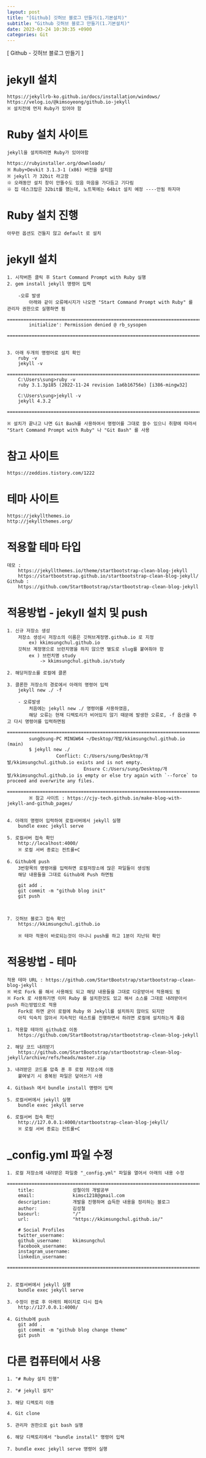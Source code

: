 ```yaml
---
layout: post
title: "[Github] 깃허브 블로그 만들기(1.기본설치)"
subtitle: "Github 깃허브 블로그 만들기(1.기본설치)"
date: 2023-03-24 10:30:35 +0900
categories: Git
---
```

[ Github - 깃허브 블로그 만들기 ]

# jekyll 설치
	https://jekyllrb-ko.github.io/docs/installation/windows/
	https://velog.io/@kimsoyeong/github.io-jekyll
	※ 설치전에 먼저 Ruby가 있어야 함

# Ruby 설치 사이트 
	jekyll을 설치하려면 Ruby가 있어야함

	https://rubyinstaller.org/downloads/
	※ Ruby+Devkit 3.1.3-1 (x86) 버전을 설치함
	※ jekyll 가 32bit 라고함
	※ 오래동안 설치 창이 안뜰수도 있음 마음을 가다듬고 기다림
	※ 집 데스크탑은 32bit를 했는데, 노트북에는 64bit 설치 예정 ----안됨 하지마

# Ruby 설치 진행
	아무런 옵션도 건들지 않고 default 로 설치

# jekyll 설치
	1. 시작버튼 클릭 후 Start Command Prompt with Ruby 실행
	2. gem install jekyll 명령어 입력
		
		-오류 발생 
			아래와 같이 오류메시지가 나오면 "Start Command Prompt with Ruby" 를 관리자 권한으로 실행하면 됨
			=================================================================================================================
			initialize': Permission denied @ rb_sysopen
			=================================================================================================================


	3. 아래 두개의 명령어로 설치 확인
		ruby -v 
		jekyll -v
		======================================================================================================
		C:\Users\sung>ruby -v
		ruby 3.1.3p185 (2022-11-24 revision 1a6b16756e) [i386-mingw32]

		C:\Users\sung>jekyll -v
		jekyll 4.3.2
		======================================================================================================

	※ 설치가 끝나고 나면 Git Bash를 사용하여서 명령어를 그대로 쓸수 있으니 취향에 따라서
	"Start Command Prompt with Ruby" 나 "Git Bash" 를 사용


	


# 참고 사이트
	https://zeddios.tistory.com/1222


# 테마 사이트
	https://jekyllthemes.io
	http://jekyllthemes.org/


# 적용할 테마 타입
	데모 : 
		https://jekyllthemes.io/theme/startbootstrap-clean-blog-jekyll
		https://startbootstrap.github.io/startbootstrap-clean-blog-jekyll/
	Github : 
		https://github.com/StartBootstrap/startbootstrap-clean-blog-jekyll
	

# 적용방법 - jekyll 설치 및 push

	1. 신규 저장소 생성
		저장소 생성시 저장소의 이름은 깃허브계정명.github.io 로 지정
			ex) kkimsungchul.github.io
		깃허브 계정명으로 브런치명을 하지 않으면 별도로 slug를 붙여줘야 함
			ex ) 브런치명 study
				-> kkimsungchul.github.io/study
	
	2. 해당저장소를 로컬에 클론
	
	3. 클론한 저장소의 경로에서 아래의 명령어 입력
		jekyll new ./ -f
		
		- 오류발생
			처음에는 jekyll new ./ 명령어를 사용하였음,
			해당 오류는 현재 디렉토리가 비어있지 않기 때문에 발생한 오류로, -f 옵션을 주고 다시 명령어를 입력하면됨
			======================================================================================================
			sung@sung-PC MINGW64 ~/Desktop/개발/kkimsungchul.github.io (main)
			$ jekyll new ./
					  Conflict: C:/Users/sung/Desktop/개발/kkimsungchul.github.io exists and is not empty.
								Ensure C:/Users/sung/Desktop/개발/kkimsungchul.github.io is empty or else try again with `--force` to proceed and overwrite any files.
			======================================================================================================
			※ 참고 사이트 : https://cjy-tech.github.io/make-blog-with-jekyll-and-github_pages/
			

	4. 아래의 명령어 입력하여 로컬서버에서 jekyll 실행
		bundle exec jekyll serve
	
	5. 로컬서버 접속 확인
		http://localhost:4000/
		※ 로컬 서버 종료는 컨트롤+C

	6. Github에 push
		3번항목의 명령어를 입력하면 로컬저장소에 많은 파일들이 생성됨
		해당 내용들을 그대로 Github에 Push 하면됨
		
		git add .
		git commit -m "github blog init"
		git push



	7. 깃허브 블로그 접속 확인
		https://kkimsungchul.github.io

		※ 테마 적용이 바로되는것이 아니니 push를 하고 1분이 지난뒤 확인


# 적용방법 - 테마
	적용 테마 URL : https://github.com/StartBootstrap/startbootstrap-clean-blog-jekyll
	※ 바로 Fork 를 해서 사용해도 되고 해당 내용들을 그대로 다운받아서 적용해도 됨
	※ Fork 로 사용하기엔 이미 Ruby 를 설치한것도 있고 해서 소스를 그대로 내려받아서 push 하는방법으로 적용
		Fork로 하면 굳이 로컬에 Ruby 와 Jekyll를 설치하지 않아도 되지만
		아직 익숙치 않아서 지속적인 테스트를 진행하면서 하려면 로컬에 설치하는게 좋음

	1. 적용할 테마의 github로 이동
		https://github.com/StartBootstrap/startbootstrap-clean-blog-jekyll
	
	2. 해당 코드 내려받기
		https://github.com/StartBootstrap/startbootstrap-clean-blog-jekyll/archive/refs/heads/master.zip
	
	3. 내려받은 코드를 압축 푼 후 로컬 저장소에 이동
		붙여넣기 시 중복된 파일은 덮어쓰기 사용

	4. Gitbash 에서 bundle install 명령어 입력

	5. 로컬서버에서 jekyll 실행
		bundle exec jekyll serve
	
	6. 로컬서버 접속 확인
		http://127.0.0.1:4000/startbootstrap-clean-blog-jekyll/
		※ 로컬 서버 종료는 컨트롤+C

# _config.yml 파일 수정


	1. 로컬 저장소에 내려받은 파일중 "_config.yml" 파일을 열어서 아래의 내용 수정
		======================================================================================================
		title:              성철이의 개발공부
		email:              kimsc1218@gmail.com
		description:        개발을 진행하며 습득한 내용을 정리하는 블로그
		author:             김성철
		baseurl:            "/"
		url:                "https://kkimsungchul.github.io/"

		# Social Profiles
		twitter_username:   
		github_username:    kkimsungchul
		facebook_username:  
		instagram_username:  
		linkedin_username:
		====================================================================================


	2. 로컬서버에서 jekyll 실행
		bundle exec jekyll serve
	
	3. 수정이 완료 후 아래의 페이지로 다시 접속
		http://127.0.0.1:4000/
	
	4. Github에 push
		git add .
		git commit -m "github blog change theme"
		git push


# 다른 컴퓨터에서 사용

	1. "# Ruby 설치 진행"

	2. "# jekyll 설치"

	3. 해당 디렉토리 이동

	4. Git clone 

	5. 관리자 권한으로 git bash 실행

	6. 해당 디렉토리에서 "bundle install" 명령어 입력

	7. bundle exec jekyll serve 명령어 실행

	
	

